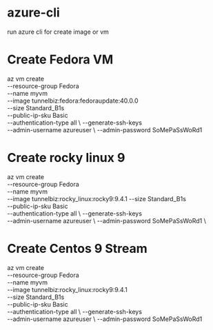 # azure-cli
run azure cli for create image or vm

# Create Fedora VM

az vm create \
--resource-group Fedora \
--name myvm \
--image tunnelbiz:fedora:fedoraupdate:40.0.0 \
--size Standard_B1s \
--public-ip-sku Basic \
--authentication-type all \ 
--generate-ssh-keys \
--admin-username azureuser \ 
--admin-password SoMePaSsWoRd1 

# Create rocky linux 9

az vm create \
--resource-group Fedora \
--name myvm \
--image tunnelbiz:rocky_linux:rocky9:9.4.1 
--size Standard_B1s \
--public-ip-sku Basic \
--authentication-type all \ 
--generate-ssh-keys \
--admin-username azureuser \ 
--admin-password SoMePaSsWoRd1 \

# Create Centos 9 Stream 

az vm create \
--resource-group Fedora \
--name myvm \
--image tunnelbiz:rocky_linux:rocky9:9.4.1 \
--size Standard_B1s \
--public-ip-sku Basic \
--authentication-type all \ 
--generate-ssh-keys \
--admin-username azureuser \ 
--admin-password SoMePaSsWoRd1 
